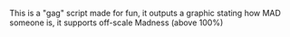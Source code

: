 This is a "gag" script made for fun, it outputs a graphic stating how MAD someone is, it supports off-scale Madness (above 100%)
